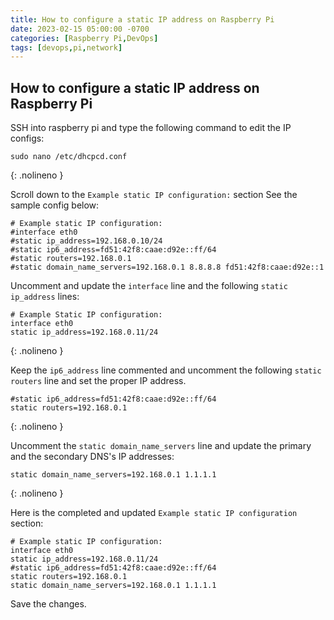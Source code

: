```yaml
---
title: How to configure a static IP address on Raspberry Pi
date: 2023-02-15 05:00:00 -0700
categories: [Raspberry Pi,DevOps]
tags: [devops,pi,network]
---
```


## How to configure a static IP address on Raspberry Pi

SSH into raspberry pi and type the following command to edit the IP configs:

```shell
sudo nano /etc/dhcpcd.conf
```
{: .nolineno }

Scroll down to the `Example static IP configuration:` section See the sample config below:

```text
# Example static IP configuration:
#interface eth0
#static ip_address=192.168.0.10/24
#static ip6_address=fd51:42f8:caae:d92e::ff/64
#static routers=192.168.0.1
#static domain_name_servers=192.168.0.1 8.8.8.8 fd51:42f8:caae:d92e::1
```

Uncomment and update the `interface` line and the following `static ip_address` lines:

```text
# Example Static IP configuration:
interface eth0
static ip_address=192.168.0.11/24
```
{: .nolineno }

Keep the `ip6_address` line commented and uncomment the following `static routers` line and set the proper IP address.

```text
#static ip6_address=fd51:42f8:caae:d92e::ff/64
static routers=192.168.0.1
```
{: .nolineno }

Uncomment the `static domain_name_servers` line and update the primary and the secondary DNS's IP addresses:

```text
static domain_name_servers=192.168.0.1 1.1.1.1
```
{: .nolineno }

Here is the completed and updated `Example static IP configuration` section:

```text
# Example static IP configuration:
interface eth0
static ip_address=192.168.0.11/24
#static ip6_address=fd51:42f8:caae:d92e::ff/64
static routers=192.168.0.1
static domain_name_servers=192.168.0.1 1.1.1.1
```

Save the changes.
